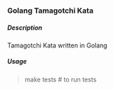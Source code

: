 ### Golang Tamagotchi Kata
##### Description
Tamagotchi Kata written in Golang

##### Usage
> make tests # to run tests
